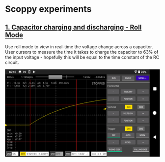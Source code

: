 # Scoppy experiments
## [1. Capacitor charging and discharging - Roll Mode](experiments/capacitor-charging-discharging-roll-mode/)
Use roll mode to view in real-time the voltage change across a capacitor. User cursors to measure the time it takes to charge the capacitor to 63% of the input voltage - hopefully this will be equal to the time constant of the RC circuit.

![measure with cursors](experiments/capacitor-charging-discharging-roll-mode/images/ss3.png)